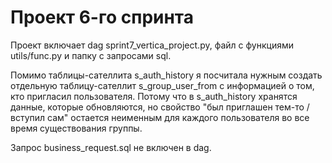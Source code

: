# Проект 6-го спринта

Проект включает dag sprint7_vertica_project.py, файл с функциями utils/func.py и папку с запросами sql.  

Помимо таблицы-сателлита s_auth_history я посчитала нужным создать отдельную таблицу-сателлит s_group_user_from с информацией о том, кто пригласил пользователя. Потому что в s_auth_history хранятся данные, которые обновляются, но свойство "был приглашен тем-то / вступил сам" остается неименным для каждого пользователя во все время существования группы.


Запрос business_request.sql не включен в dag. 
